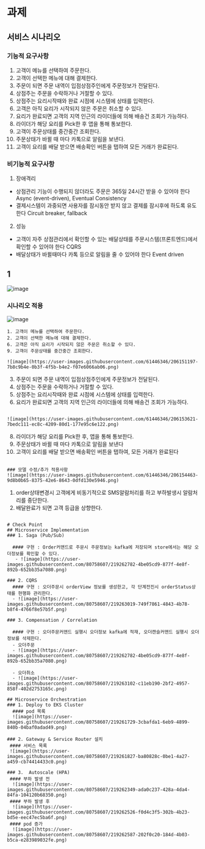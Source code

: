 # 과제

## 서비스 시나리오

### 기능적 요구사항
1. 고객이 메뉴를 선택하여 주문한다.
1. 고객이 선택한 메뉴에 대해 결제한다.
1. 주문이 되면 주문 내역이 입점상점주인에게 주문정보가 전달된다.
1. 상점주는 주문을 수락하거나 거절할 수 있다.
1. 상점주는 요리시작때와 완료 시점에 시스템에 상태를 입력한다.
1. 고객은 아직 요리가 시작되지 않은 주문은 취소할 수 있다.
1. 요리가 완료되면 고객의 지역 인근의 라이더들에 의해 배송건 조회가 가능하다.
1. 라이더가 해당 요리를 Pick한 후 앱을 통해 통보한다.
1. 고객이 주문상태를 중간중간 조회한다.
1. 주문상태가 바뀔 때 마다 카톡으로 알림을 보낸다.
1. 고객이 요리를 배달 받으면 배송확인 버튼을 탭하여 모든 거래가 완료된다.


### 비기능적 요구사항
1. 장애격리
 - 상점관리 기능이 수행되지 않더라도 주문은 365일 24시간 받을 수 있어야 한다 Async (event-driven), Eventual Consistency
 - 결제시스템이 과중되면 사용자를 잠시동안 받지 않고 결제를 잠시후에 하도록 유도한다 Circuit breaker, fallback
2. 성능
 - 고객이 자주 상점관리에서 확인할 수 있는 배달상태를 주문시스템(프론트엔드)에서 확인할 수 있어야 한다 CQRS
 - 배달상태가 바뀔때마다 카톡 등으로 알림을 줄 수 있어야 한다 Event driven


## 1
![image](https://user-images.githubusercontent.com/61446346/206143689-14f04447-700b-4ac0-822f-ca2c3ef64b0c.png)

### 시나리오 적용
![image](https://user-images.githubusercontent.com/61446346/206149719-cb7a2d68-5f6d-478e-995e-717b95c769c9.png)
```
1. 고객이 메뉴를 선택하여 주문한다.
2. 고객이 선택한 메뉴에 대해 결제한다.
6. 고객은 아직 요리가 시작되지 않은 주문은 취소할 수 있다.
9. 고객이 주문상태를 중간중간 조회한다.

![image](https://user-images.githubusercontent.com/61446346/206151197-7b8c9b4e-0b3f-4f5b-b4e2-f07e6066ab06.png)
```
3. 주문이 되면 주문 내역이 입점상점주인에게 주문정보가 전달된다.
4. 상점주는 주문을 수락하거나 거절할 수 있다.
5. 상점주는 요리시작때와 완료 시점에 시스템에 상태를 입력한다.
7. 요리가 완료되면 고객의 지역 인근의 라이더들에 의해 배송건 조회가 가능하다.
```

![image](https://user-images.githubusercontent.com/61446346/206153621-7bedc111-ec8c-4209-80d1-177e95c6e122.png)
```
8. 라이더가 해당 요리를 Pick한 후, 앱을 통해 통보한다.
10. 주문상태가 바뀔 때 마다 카톡으로 알림을 보낸다
11. 고객이 요리를 배달 받으면 배송확인 버튼을 탭하여, 모든 거래가 완료된다
```

### 모델 수정/추가 적용사항
![image](https://user-images.githubusercontent.com/61446346/206154463-9d8b0b65-8375-42e6-8643-0dfd130e5946.png)

```
1. order상태변경시 고객에게 비동기적으로 SMS알람처리를 하고 부하발생시 알람처리를 중단한다.
2. 배달완료가 되면 고객 등급을 상향한다. 
```   

# Check Point
## Microservice Implementation
### 1. Saga (Pub/Sub)

  #### 구현 : Order커맨드로 주문시 주문정보는 kafka에 저장되며 store에서는 해당 오더정보를 확인할 수 있다.
   - ![image](https://user-images.githubusercontent.com/80758607/219262782-4be05cd9-877f-4e8f-892b-652bb35a7080.png)
  
### 2. CQRS
  #### 구현 : 오더주문시 orderView 정보를 생성한고, 각 단계전진시 orderStatus상태를 현행화 관리한다.
  - ![image](https://user-images.githubusercontent.com/80758607/219263019-749f7861-4843-4b78-b8f4-4766f8e57b5f.png)

### 3. Compensation / Correlation

  #### 구현 : 오더주문커맨드 실행시 오더정보 kafka에 적재, 오더캔슬커맨드 실행시 오더정보를 삭제한다.
  - 오더주문 
  - ![image](https://user-images.githubusercontent.com/80758607/219262782-4be05cd9-877f-4e8f-892b-652bb35a7080.png)

  - 오더취소
  - ![image](https://user-images.githubusercontent.com/80758607/219263102-c11eb190-2bf2-4957-858f-402d2753165c.png)
  
## Microservice Orchestration
### 1. Deploy to EKS Cluster
  #### pod 목록
  ![image](https://user-images.githubusercontent.com/80758607/219261729-3cbafda1-6eb9-4899-840b-04baf0adad49.png)

### 2. Gateway & Service Router 설치
 #### 서비스 목록
 ![image](https://user-images.githubusercontent.com/80758607/219261827-ba80828c-0be1-4a27-a459-cb74414433c0.png)
 
### 3.  Autoscale (HPA)
 #### 부하 발생 전
  ![image](https://user-images.githubusercontent.com/80758607/219262349-ada0c237-428a-4da4-84fa-104120b68350.png)
 #### 부하 발생 후
  ![image](https://user-images.githubusercontent.com/80758607/219262526-f0d4c3f5-302b-4b23-bd5e-eec47ec5ba6f.png)
 #### pod 증가
  ![image](https://user-images.githubusercontent.com/80758607/219262587-202f0c20-184d-4b03-b5ca-e283989032fe.png)

